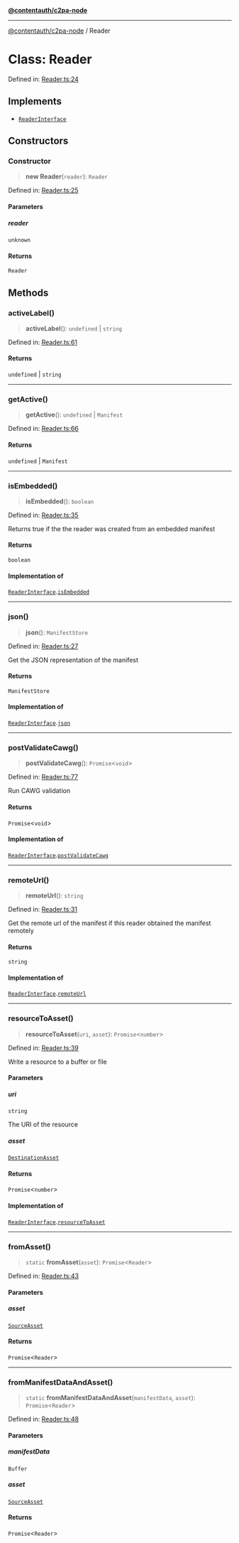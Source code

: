 [**@contentauth/c2pa-node**](../README.md)

***

[@contentauth/c2pa-node](../README.md) / Reader

# Class: Reader

Defined in: [Reader.ts:24](https://github.com/contentauth/c2pa-node-v2/blob/5fc86ffc8659a51143dea77869309236a097edcc/js-src/Reader.ts#L24)

## Implements

- [`ReaderInterface`](../interfaces/ReaderInterface.md)

## Constructors

### Constructor

> **new Reader**(`reader`): `Reader`

Defined in: [Reader.ts:25](https://github.com/contentauth/c2pa-node-v2/blob/5fc86ffc8659a51143dea77869309236a097edcc/js-src/Reader.ts#L25)

#### Parameters

##### reader

`unknown`

#### Returns

`Reader`

## Methods

### activeLabel()

> **activeLabel**(): `undefined` \| `string`

Defined in: [Reader.ts:61](https://github.com/contentauth/c2pa-node-v2/blob/5fc86ffc8659a51143dea77869309236a097edcc/js-src/Reader.ts#L61)

#### Returns

`undefined` \| `string`

***

### getActive()

> **getActive**(): `undefined` \| `Manifest`

Defined in: [Reader.ts:66](https://github.com/contentauth/c2pa-node-v2/blob/5fc86ffc8659a51143dea77869309236a097edcc/js-src/Reader.ts#L66)

#### Returns

`undefined` \| `Manifest`

***

### isEmbedded()

> **isEmbedded**(): `boolean`

Defined in: [Reader.ts:35](https://github.com/contentauth/c2pa-node-v2/blob/5fc86ffc8659a51143dea77869309236a097edcc/js-src/Reader.ts#L35)

Returns true if the the reader was created from an embedded manifest

#### Returns

`boolean`

#### Implementation of

[`ReaderInterface`](../interfaces/ReaderInterface.md).[`isEmbedded`](../interfaces/ReaderInterface.md#isembedded)

***

### json()

> **json**(): `ManifestStore`

Defined in: [Reader.ts:27](https://github.com/contentauth/c2pa-node-v2/blob/5fc86ffc8659a51143dea77869309236a097edcc/js-src/Reader.ts#L27)

Get the JSON representation of the manifest

#### Returns

`ManifestStore`

#### Implementation of

[`ReaderInterface`](../interfaces/ReaderInterface.md).[`json`](../interfaces/ReaderInterface.md#json)

***

### postValidateCawg()

> **postValidateCawg**(): `Promise`\<`void`\>

Defined in: [Reader.ts:77](https://github.com/contentauth/c2pa-node-v2/blob/5fc86ffc8659a51143dea77869309236a097edcc/js-src/Reader.ts#L77)

Run CAWG validation

#### Returns

`Promise`\<`void`\>

#### Implementation of

[`ReaderInterface`](../interfaces/ReaderInterface.md).[`postValidateCawg`](../interfaces/ReaderInterface.md#postvalidatecawg)

***

### remoteUrl()

> **remoteUrl**(): `string`

Defined in: [Reader.ts:31](https://github.com/contentauth/c2pa-node-v2/blob/5fc86ffc8659a51143dea77869309236a097edcc/js-src/Reader.ts#L31)

Get the remote url of the manifest if this reader obtained the manifest remotely

#### Returns

`string`

#### Implementation of

[`ReaderInterface`](../interfaces/ReaderInterface.md).[`remoteUrl`](../interfaces/ReaderInterface.md#remoteurl)

***

### resourceToAsset()

> **resourceToAsset**(`uri`, `asset`): `Promise`\<`number`\>

Defined in: [Reader.ts:39](https://github.com/contentauth/c2pa-node-v2/blob/5fc86ffc8659a51143dea77869309236a097edcc/js-src/Reader.ts#L39)

Write a resource to a buffer or file

#### Parameters

##### uri

`string`

The URI of the resource

##### asset

[`DestinationAsset`](../type-aliases/DestinationAsset.md)

#### Returns

`Promise`\<`number`\>

#### Implementation of

[`ReaderInterface`](../interfaces/ReaderInterface.md).[`resourceToAsset`](../interfaces/ReaderInterface.md#resourcetoasset)

***

### fromAsset()

> `static` **fromAsset**(`asset`): `Promise`\<`Reader`\>

Defined in: [Reader.ts:43](https://github.com/contentauth/c2pa-node-v2/blob/5fc86ffc8659a51143dea77869309236a097edcc/js-src/Reader.ts#L43)

#### Parameters

##### asset

[`SourceAsset`](../type-aliases/SourceAsset.md)

#### Returns

`Promise`\<`Reader`\>

***

### fromManifestDataAndAsset()

> `static` **fromManifestDataAndAsset**(`manifestData`, `asset`): `Promise`\<`Reader`\>

Defined in: [Reader.ts:48](https://github.com/contentauth/c2pa-node-v2/blob/5fc86ffc8659a51143dea77869309236a097edcc/js-src/Reader.ts#L48)

#### Parameters

##### manifestData

`Buffer`

##### asset

[`SourceAsset`](../type-aliases/SourceAsset.md)

#### Returns

`Promise`\<`Reader`\>
